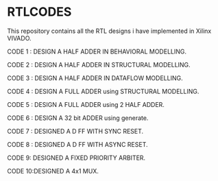 # RTLCODES
This repository contains all the RTL designs i have implemented in Xilinx VIVADO.


CODE 1 : DESIGN A HALF ADDER IN BEHAVIORAL MODELLING.

CODE 2 : DESIGN A HALF ADDER IN STRUCTURAL MODELLING.

CODE 3 : DESIGN A HALF ADDER IN DATAFLOW MODELLING.

CODE 4 : DESIGN A FULL ADDER using STRUCTURAL MODELLING.

CODE 5 : DESIGN A FULL ADDER using 2 HALF ADDER.

CODE 6 : DESIGN A 32 bit ADDER using generate.

CODE 7 : DESIGNED A D FF WITH SYNC RESET.

CODE 8 : DESIGNED A D FF WITH ASYNC RESET.

CODE 9: DESIGNED A FIXED PRIORITY ARBITER.

CODE 10:DESIGNED A 4x1 MUX.
